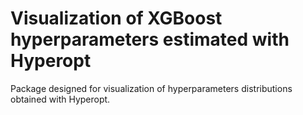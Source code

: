 # Visualization of XGBoost hyperparameters estimated with Hyperopt  

Package designed for visualization of hyperparameters distributions obtained with Hyperopt. 

